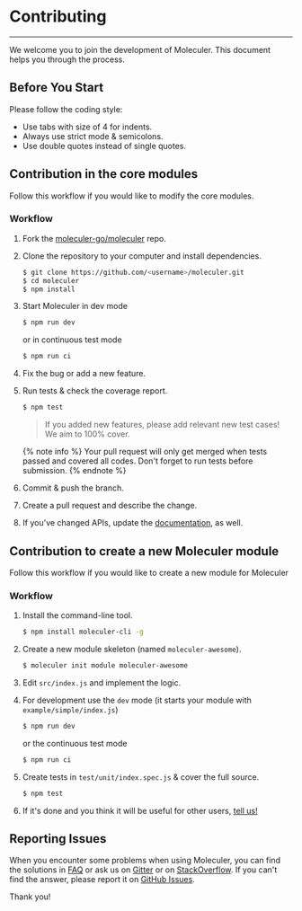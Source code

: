 # Contributing

---

We welcome you to join the development of Moleculer. This document helps you through the process.

## Before You Start

Please follow the coding style:

-   Use tabs with size of 4 for indents.
-   Always use strict mode & semicolons.
-   Use double quotes instead of single quotes.

## Contribution in the core modules

Follow this workflow if you would like to modify the core modules.

### Workflow

1. Fork the [moleculer-go/moleculer](https://github.com/moleculer-go/moleculer) repo.
2. Clone the repository to your computer and install dependencies.

    ```bash
    $ git clone https://github.com/<username>/moleculer.git
    $ cd moleculer
    $ npm install
    ```

3. Start Moleculer in dev mode

    ```bash
    $ npm run dev
    ```

    or in continuous test mode

    ```bash
    $ npm run ci
    ```

4. Fix the bug or add a new feature.
5. Run tests & check the coverage report.

    ```bash
    $ npm test
    ```

    > If you added new features, please add relevant new test cases! We aim to 100% cover.

    {% note info %}
    Your pull request will only get merged when tests passed and covered all codes. Don't forget to run tests before submission.
    {% endnote %}

6. Commit & push the branch.

7. Create a pull request and describe the change.

8. If you've changed APIs, update the [documentation](https://github.com/moleculerjs/site), as well.

## Contribution to create a new Moleculer module

Follow this workflow if you would like to create a new module for Moleculer

### Workflow

1. Install the command-line tool.

    ```bash
    $ npm install moleculer-cli -g
    ```

2. Create a new module skeleton (named `moleculer-awesome`).

    ```bash
    $ moleculer init module moleculer-awesome
    ```

3. Edit `src/index.js` and implement the logic.

4. For development use the `dev` mode (it starts your module with `example/simple/index.js`)

    ```bash
    $ npm run dev
    ```

    or the continuous test mode

    ```bash
    $ npm run ci
    ```

5. Create tests in `test/unit/index.spec.js` & cover the full source.

    ```bash
    $ npm test
    ```

6. If it's done and you think it will be useful for other users, [tell us!](https://github.com/moleculer-go/moleculer/issues)

## Reporting Issues

When you encounter some problems when using Moleculer, you can find the solutions in [FAQ](faq.html) or ask us on [Gitter](https://gitter.im/moleculer-go/moleculer) or on [StackOverflow](https://stackoverflow.com/questions/tagged/moleculer). If you can't find the answer, please report it on [GitHub Issues](https://github.com/moleculer-go/moleculer/issues).

Thank you!
